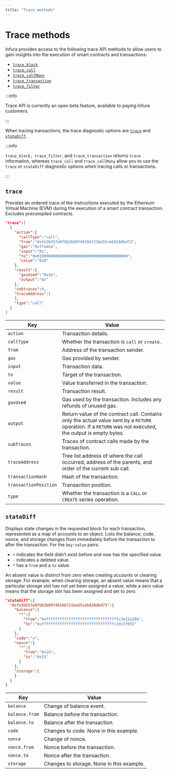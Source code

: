 ```yaml
---
title: "Trace methods"
---
```


# Trace methods

Infura provides access to the following trace API methods to allow users to gain insights into the execution of smart contracts and transactions:

- [`trace_block`](trace_block.mdx)
- [`trace_call`](trace_call.mdx)
- [`trace_callMany`](trace_callmany.mdx)
- [`trace_transaction`](trace_transaction.mdx)
- [`trace_filter`](trace_filter.mdx)

:::info

Trace API is currently an open beta feature, available to paying Infura customers.

:::

When tracing transactions, the trace diagnostic options are [`trace`](#trace) and [`stateDiff`](#statediff).

:::info

`trace_block, trace_filter`, and `trace_transaction` returns `trace` information, whereas `trace_call` and `trace_callMany`
allow you to use the `trace` or `stateDiff` diagnostic options when tracing calls or transactions.

:::

## `trace`

Provides an ordered trace of the instructions executed by the Ethereum Virtual Machine (EVM) during the execution of a
smart contract transaction. Excludes precompiled contracts.

```json title="Trace example"
"trace":[
  {
    "action":{
      "callType":"call",
      "from":"0xfe3b557e8fb62b89f4916b721be55ceb828dbd73",
      "gas":"0xffadea",
      "input":"0x",
      "to":"0x0100000000000000000000000000000000000000",
      "value":"0x0"
    },
    "result":{
      "gasUsed":"0x1e",
      "output":"0x"
    },
    "subtraces":0,
    "traceAddress":[
    ],
    "type":"call"
  }
]
```

| Key                   | Value                                                                                                           |
|-----------------------|-----------------------------------------------------------------------------------------------------------------|
| `action`              | Transaction details.                                                                                            |
| `callType`            | Whether the transaction is `call` or `create`.                                                                  |
| `from`                | Address of the transaction sender.                                                                              |
| `gas`                 | Gas provided by sender.                                                                                         |
| `input`               | Transaction data.                                                                                               |
| `to`                  | Target of the transaction.                                                                                      |
| `value`               | Value transferred in the transaction.                                                                           |
| `result`              | Transaction result.                                                                                             |
| `gasUsed`             | Gas used by the transaction. Includes any refunds of unused gas.                                                |
| `output`              | Return value of the contract call. Contains only the actual value sent by a `RETURN` operation. If a `RETURN` was not executed, the output is empty bytes. |
| `subTraces`           | Traces of contract calls made by the transaction.                                                               |
| `traceAddress`        | Tree list address of where the call occurred, address of the parents, and order of the current sub call.        |
| `transactionHash`     | Hash of the transaction.                                                                                        |
| `transactionPosition` | Transaction position.                                                                                           |
| `type`                | Whether the transaction is a `CALL` or `CREATE` series operation.                                               |


## `stateDiff`

Displays state changes in the requested block for each transaction, represented as a map of accounts to an object. Lists
the balance, code, nonce, and storage changes from immediately before the transaction to after the transaction. For the `key:value` pairs:

- `+` indicates the field didn’t exist before and now has the specified value.
- `-` indicates a deleted value.
- `*` has a `from` and a `to` value.

An absent value is distinct from zero when creating accounts or clearing storage. For example, when clearing storage, an absent value means that a particular storage slot has not yet been assigned a value, while a zero value means that the storage slot has been assigned and set to zero.

```json title="stateDiff example"
"stateDiff":{
  "0xfe3b557e8fb62b89f4916b721be55ceb828dbd73":{
    "balance":{
      "*":{
        "from":"0xffffffffffffffffffffffffffffffffc3e12a20b",
        "to":"0xffffffffffffffffffffffffffffffffc3dc5f091"
      }
    },
    "code":"=",
    "nonce":{
      "*":{
        "from":"0x14",
        "to":"0x15"
      }
    },
    "storage":{
    }
  }
}
```

| Key                     | Value                                    |
|-------------------------|------------------------------------------|
| `balance`               | Change of balance event.                 |
| `balance.from`          | Balance before the transaction.          |
| `balance.to`            | Balance after the transaction.           |
| `code`                  | Changes to code. None in this example.   |
| `nonce`                 | Change of nonce.                         |
| `nonce.from`            | Nonce before the transaction.            |
| `nonce.to`              | Nonce after the transaction.             |
| `storage`               | Changes to storage. None in this example.|

